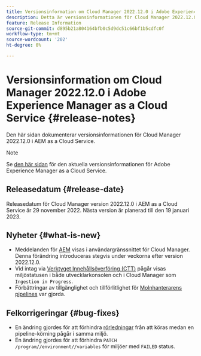 ```yaml
---
title: Versionsinformation om Cloud Manager 2022.12.0 i Adobe Experience Manager as a Cloud Service
description: Detta är versionsinformationen för Cloud Manager 2022.12.0 i AEM as a Cloud Service.
feature: Release Information
source-git-commit: d895b21a804164bfb0c5d9dc51c66bf1b5cdfc0f
workflow-type: tm+mt
source-wordcount: '202'
ht-degree: 0%

---
```



# Versionsinformation om Cloud Manager 2022.12.0 i Adobe Experience Manager as a Cloud Service {#release-notes}

Den här sidan dokumenterar versionsinformationen för Cloud Manager 2022.12.0 i AEM as a Cloud Service.

>[!NOTE]
>
>Se [den här sidan](/help/release-notes/release-notes-cloud/release-notes-current.md) för den aktuella versionsinformationen för Adobe Experience Manager as a Cloud Service.

## Releasedatum {#release-date}

Releasedatum för Cloud Manager version 2022.12.0 i AEM as a Cloud Service är 29 november 2022. Nästa version är planerad till den 19 januari 2023.

## Nyheter {#what-is-new}

* Meddelanden för [AEM](/help/overview/what-is-new-and-different.md#aem-updates) visas i användargränssnittet för Cloud Manager. Denna förändring introduceras stegvis under veckorna efter version 2022.12.0.
* Vid intag via [Verktyget Innehållsöverföring (CTT)](/help/journey-migration/content-transfer-tool/using-content-transfer-tool/overview-content-transfer-tool.md) pågår visas miljöstatusen i både utvecklarkonsolen och i Cloud Manager som `Ingestion in Progress`.
* Förbättringar av tillgänglighet och tillförlitlighet för [Molnhanterarens pipelines](/help/implementing/cloud-manager/configuring-pipelines/introduction-ci-cd-pipelines.md) var gjorda.

## Felkorrigeringar {#bug-fixes}

* En ändring gjordes för att förhindra [rörledningar](/help/implementing/cloud-manager/configuring-pipelines/introduction-ci-cd-pipelines.md#front-end) från att köras medan en pipeline-körning pågår i samma miljö.
* En ändring gjordes för att förhindra `PATCH /program//environment//variables` för miljöer med `FAILED` status.
